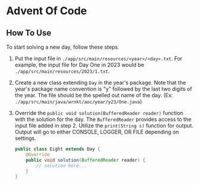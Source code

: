 # Advent Of Code

## How To Use

To start solving a new day, follow these steps.

1. Put the input file in `./app/src/main/resources/<year>/<day>.txt`. For
   example, the input file for Day One in 2023 would be
   `./app/src/main/resources/2023/1.txt`.

2. Create a new class extending `Day` in the year's package. Note that the
   year's package name convention is "y" followed by the last two digits of the
   year. The file should be the spelled out name of the day. (Ex:
   `./app/src/main/java/wrnkt/aoc/year/y23/One.java`)

3. Override the `public void solution(BufferedReader reader)` function with the
   solution for the day. The `BufferedReader` provides access to the input file
   added in step 2. Utilize the `print(String s)` function for output. Output
   will go to either CONSOLE, LOGGER, OR FILE depending on settings.

   ```java
   public class Eight extends Day {
       @Override
       public void solution(BufferedReader reader) {
           // solution here...
       }
   }
   ```
